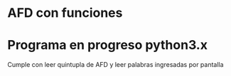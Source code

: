 # AFD con funciones
# Programa en progreso python3.x
 Cumple con leer quintupla de AFD y leer palabras ingresadas por pantalla
